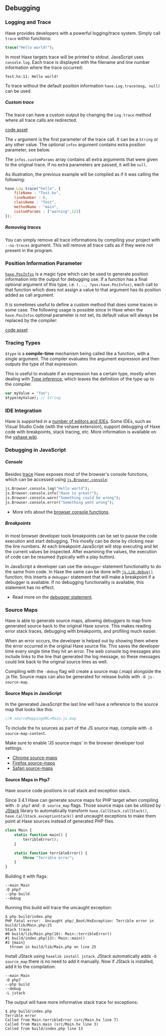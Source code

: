 <!--label:debugging-->
## Debugging

<!--subtoc-->

<!--label:debugging-trace-log-->
### Logging and Trace

Haxe provides developers with a powerful logging/trace system. Simply call `trace` within functions:

```haxe
trace("Hello world!");
```

In most Haxe targets trace will be printed to stdout. JavaScript uses `console.log`. Each trace is displayed with the filename and line number information where the trace occurred:

```
Test.hx:11: Hello world!
```

To trace without the default position information `haxe.Log.trace(msg, null)` can be used.

##### Custom trace

The trace can have a custom output by changing the `Log.trace` method where all trace calls are redirected. 

[code asset](assets/CustomTrace.hx)

The `v` argument is the first parameter of the trace call. It can be a `String` or any other value. The optional `infos` argument contains extra position parameter, see below.

The `infos.customParams` array contains all extra arguments that were given to the original trace. If no extra parameters are passed, it will be `null`. 

As illustration, the previous example will be compiled as if it was calling the following:

```js
haxe.Log.trace("hello", {
	fileName : "Test.hx", 
	lineNumber : 6, 
	className : "Test", 
	methodName : "main", 
	customParams : ["warning",123]
});
```

##### Removing traces

You can simply remove all trace informations by compiling your project with `--no-traces` argument. This will remove all trace calls as if they were not present in the program.



<!--label:debugging-posinfos-->
### Position Information Parameter

[`haxe.PosInfos`](http://api.haxe.org/haxe/PosInfos.html) is a magic type which can be used to generate position information into the output for debugging use.
If a function has a final optional argument of this type, i.e. `(..., ?pos:haxe.PosInfos)`, each call to that function which does not assign a value to that argument has its position added as call argument. 

It is sometimes useful to define a custom method that does some traces in some case. The following usage is possible since in Haxe when the `haxe.PosInfos` optional parameter is not set, its default value will always be replaced by the compiler:

[code asset](assets/AssertTrace.hx)



<!--label:debugging-type-function-->
### Tracing Types

`$type` is a **compile-time** mechanism being called like a function, with a single argument. The compiler evaluates the argument expression and then outputs the type of that expression.

This is useful to evaluate if an expression has a certain type, mostly when dealing with [Type inference](type-system-type-inference), which leaves the definition of the type up to the compiler.

```haxe
var myValue = "foo";
$type(myValue); // String
```



<!--label:debugging-ide-integration-->
### IDE Integration

Haxe is supported in a [number of editors and IDEs](https://haxe.org/documentation/introduction/editors-and-ides.html). Some IDEs, such as Visual Studio Code (with the vshaxe extension), support debugging of Haxe code with breakpoints, stack tracing, etc. More information is available on the [vshaxe wiki](https://github.com/vshaxe/vshaxe/wiki/Debugging).



<!--label:debugging-javascript-->
### Debugging in JavaScript

##### Console

Besides [trace](debugging-trace-log) Haxe exposes most of the browser's console functions, which can be accessed using [`js.Browser.console`](http://api.haxe.org/v/dev/js/html/Console.html):

```haxe
js.Browser.console.log("Hello world"); 
js.Browser.console.info("Haxe is great!"); 
js.Browser.console.warn("Something could be wrong"); 
js.Browser.console.error("Something went wrong"); 
```

* More info about the [browser console functions](https://developer.mozilla.org/en-US/docs/Web/API/Console).

##### Breakpoints

In most browser developer tools breakpoints can be set to pause the code execution and start debugging. This mostly can be done by clicking near the line numbers. At each breakpoint JavaScript will stop executing and let the current values be inspected. After examining the values, the execution of code can be resumed (typically with a play button).

In JavaScript a developer can use the `debugger` statement functionality to do the same from code.
In Haxe the same can be done with [`js.Lib.debug()`](https://api.haxe.org/js/Lib.html#debug) function; this inserts a `debugger` statement that will make a breakpoint if a debugger is available. If no debugging functionality is available, this statement has no effect. 

* Read more on the [debugger statement](https://developer.mozilla.org/en/docs/Web/JavaScript/Reference/Statements/debugger).



<!--label:debugging-source-map-->
### Source Maps

Haxe is able to generate source maps, allowing debuggers to map from generated source back to the original Haxe source. This makes reading error stack traces, debugging with breakpoints, and profiling much easier.

When an error occurs, the developer is helped out by showing them where the error occurred in the original Haxe source file. This saves the developer time every single time they hit an error. The web console log messages also include links to the line that generated the log message, so these messages could link back to the original source lines as well. 

Compiling with the `-debug` flag will create a source map (.map) alongside the .js file. Source maps can also be generated for release builds with `-D js-source-map`.

<!--label:debugging-source-map-javascript-->
#### Source Maps in JavaScript

In the generated JavaScript the last line will have a reference to the source map that looks like this:

```haxe
//# sourceMappingURL=Main.js.map
```

To include the hx sources as part of the JS source map, compile with `-D source-map-content`.

Make sure to enable 'JS source maps' in the browser developer tool settings. 

* [Chrome source-maps](https://developers.google.com/web/tools/chrome-devtools/debug/readability/source-maps)
* [Firefox source-maps](https://developer.mozilla.org/en-US/docs/Tools/Debugger/How_to/Use_a_source_map)
* [Safari source-maps](https://developer.apple.com/library/safari/documentation/AppleApplications/Conceptual/Safari_Developer_Guide/ResourcesandtheDOM/ResourcesandtheDOM.html#//apple_ref/doc/uid/TP40007874-CH3-SW2)



<!--label:debugging-sourcemap-php7-->
#### Source Maps in Php7

Haxe source code positions in call stack and exception stack.

Since 3.4.1 Haxe can generate source maps for PHP target when compiling with `-D php7` and `-D source_map` flags.
Those source maps can be utilized by [JStack](https://lib.haxe.org/p/jstack/) library to automatically transform `haxe.CallStack.callStack()`, `haxe.CallStack.exceptionStack()` and uncaught exceptions to make them point at Haxe sources instead of generated PHP files.

```haxe
class Main {
	static function main() {
		terribleError();
	}

	static function terribleError() {
		throw "Terrible error";
	}
}
```

Building it with flags:

```hxml
--main Main
-D php7
--php build
--debug
```

Running this build will trace the uncaught exception:

```
$ php build/index.php
PHP Fatal error:  Uncaught php/_Boot/HxException: Terrible error in build/lib/Main.php:25
Stack trace:
#0 build/lib/Main.php(16): Main::terribleError()
#1 build/index.php(13): Main::main()
#2 {main}
  thrown in build/lib/Main.php on line 25
```

Install JStack using `haxelib install jstack`. JStack automatically adds `-D source_map` there is no need to add it manually.
Now if JStack is installed, add it to the compilation:

```hxml
--main Main
-D php7
--php build
--debug
-L jstack
```

The output will have more informative stack trace for exceptions:

```
$ php build/index.php
Terrible error
Called from Main.terribleError (src/Main.hx line 7)
Called from Main.main (src/Main.hx line 3)
Called from build/index.php line 13
```




